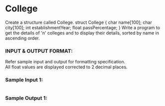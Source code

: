 # College
Create a structure called College. struct College { char name[100]; char city[100]; int establishmentYear; float passPercentage; } Write a program to get the details of 'n' colleges and to display their details, sorted by name in ascending order.

### INPUT & OUTPUT FORMAT:

Refer sample input and output for formatting specification. <br>
All float values are displayed corrected to 2 decimal places.

### Sample Input 1:

```

```

### Sample Output 1:

```

```

